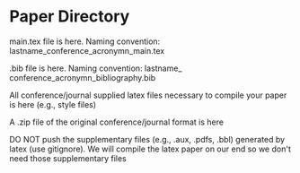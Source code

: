 # Paper Directory

main.tex file is here. Naming convention: lastname_conference_acronymn_main.tex 

.bib file is here. Naming convention: lastname_ conference_acronymn_bibliography.bib

All conference/journal supplied latex files necessary to compile your paper is here (e.g., style files)

A .zip file of the original conference/journal format is here

DO NOT push the supplementary files (e.g., .aux, .pdfs, .bbl) generated by latex (use gitignore). We will compile the latex paper on our end so we don't need those supplementary files

